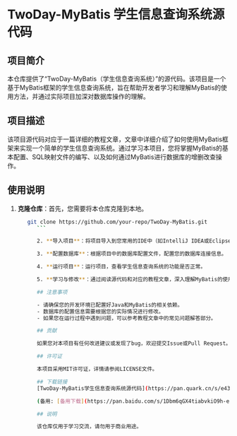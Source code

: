 # TwoDay-MyBatis 学生信息查询系统源代码

## 项目简介

本仓库提供了“TwoDay-MyBatis（学生信息查询系统）”的源代码。该项目是一个基于MyBatis框架的学生信息查询系统，旨在帮助开发者学习和理解MyBatis的使用方法，并通过实际项目加深对数据库操作的理解。

## 项目描述

该项目源代码对应于一篇详细的教程文章，文章中详细介绍了如何使用MyBatis框架来实现一个简单的学生信息查询系统。通过学习本项目，您将掌握MyBatis的基本配置、SQL映射文件的编写、以及如何通过MyBatis进行数据库的增删改查操作。

## 使用说明

1. **克隆仓库**：首先，您需要将本仓库克隆到本地。
   ```bash
      git clone https://github.com/your-repo/TwoDay-MyBatis.git
         ```

         2. **导入项目**：将项目导入到您常用的IDE中（如IntelliJ IDEA或Eclipse）。

         3. **配置数据库**：根据项目中的数据库配置文件，配置您的数据库连接信息。

         4. **运行项目**：运行项目，查看学生信息查询系统的功能是否正常。

         5. **学习与修改**：通过阅读源代码和对应的教程文章，深入理解MyBatis的使用方法，并尝试对项目进行修改和扩展。

         ## 注意事项

         - 请确保您的开发环境已配置好Java和MyBatis的相关依赖。
         - 数据库的配置信息需要根据您的实际情况进行修改。
         - 如果您在运行过程中遇到问题，可以参考教程文章中的常见问题解答部分。

         ## 贡献

         如果您对本项目有任何改进建议或发现了bug，欢迎提交Issue或Pull Request。我们非常欢迎您的贡献！

         ## 许可证

         本项目采用MIT许可证，详情请参阅LICENSE文件。

         ## 下载链接
         [TwoDay-MyBatis学生信息查询系统源代码](https://pan.quark.cn/s/e43ff65e0f00) 

         (备用: [备用下载](https://pan.baidu.com/s/1Dbm6qGX4tiabvkiO9h-ejQ?pwd=1234))

         ## 说明

         该仓库仅用于学习交流，请勿用于商业用途。
